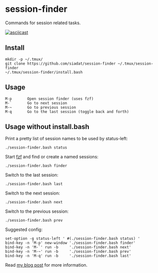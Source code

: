 # session-finder

Commands for session related tasks.

[![asciicast](https://asciinema.org/a/azyuneip94rgxcgx001kq42bd.png)](https://asciinema.org/a/azyuneip94rgxcgx001kq42bd)

## Install

    mkdir -p ~/.tmux/
    git clone https://github.com/siadat/session-finder ~/.tmux/session-finder
    ~/.tmux/session-finder/install.bash

## Usage

    M-p       Open session finder (uses fzf)
    M-`	      Go to next session
    M-~	      Go to previous session
    M-q       Go to the last session (toggle back and forth)

## Usage without install.bash

Print a pretty list of session names to be used by status-left:

    ./session-finder.bash status

Start [fzf](https://github.com/junegunn/fzf) and find or create a named sessions:

    ./session-finder.bash finder

Switch to the last session:

    ./session-finder.bash last

Switch to the next session:

    ./session-finder.bash next

Switch to the previous session:

    ./session-finder.bash prev

Suggested config:

    set-option -g status-left ' #(./session-finder.bash status) '
    bind-key -n 'M-p' new-window './session-finder.bash finder'
    bind-key -n 'M-`' run -b     './session-finder.bash next'
    bind-key -n 'M-~' run -b     './session-finder.bash prev'
    bind-key -n 'M-q' run -b     './session-finder.bash last'

Read [my blog post](https://siadat.github.io/post/tmux-session-management) for more information.
